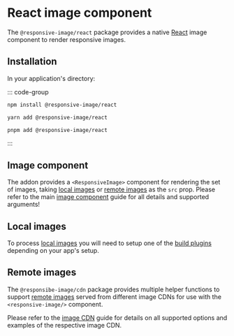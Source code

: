 # React image component

The `@responsive-image/react` package provides a native [React](https://react.dev/) image component to render responsive images.

## Installation

In your application's directory:

::: code-group

```bash [npm]
npm install @responsive-image/react
```

```bash [yarn]
yarn add @responsive-image/react
```

```bash [pnpm]
pnpm add @responsive-image/react
```

:::

## Image component

The addon provides a `<ResponsiveImage>` component for rendering the set of images, taking [local images](#local-images) or [remote images](#remote-images) as the `src` prop. Please refer to the main [image component](../usage/component.md) guide for all details and supported arguments!

## Local images

To process [local images](../usage/local-images.md) you will need to setup one of the [build plugins](../build/index.md) depending on your app's setup.

## Remote images

The `@responsibe-image/cdn` package provides multiple helper functions to support [remote images](../usage/remote-images.md) served from different image CDNs for use with the `<responsive-image/>` component.

Please refer to the [image CDN](../cdn/index.md) guide for details on all supported options and examples of the respective image CDN.
